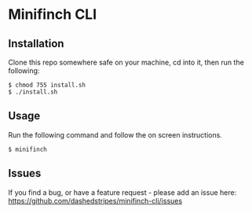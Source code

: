 # Minifinch CLI

## Installation

Clone this repo somewhere safe on your machine, cd into it, then run the following:

```
$ chmod 755 install.sh
$ ./install.sh
```

## Usage

Run the following command and follow the on screen instructions.

```
$ minifinch
```

## Issues

If you find a bug, or have a feature request - please add an issue here:
https://github.com/dashedstripes/minifinch-cli/issues